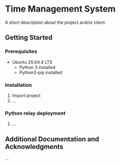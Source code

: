 # Time Management System

A short description about the project and/or client.

## Getting Started

### Prerequisites

* Ubuntu 20.04.4 LTS
  * Python 3 installed
  * Python3-pip installed

### Installation

1. Import project
2. ...

### Python relay deployment

1. ...

## Additional Documentation and Acknowledgments

...
